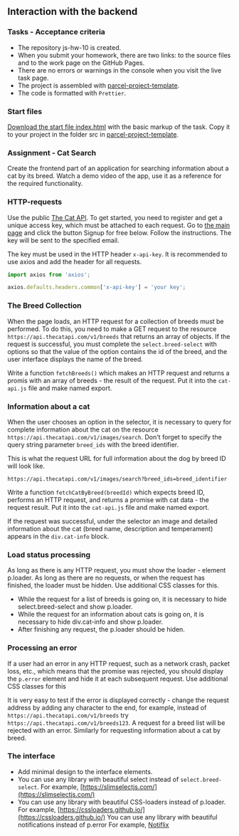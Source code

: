 ## Interaction with the backend

### Tasks - Acceptance criteria

- The repository js-hw-10 is created.
- When you submit your homework, there are two links: to the source files and to
  the work page on the GitHub Pages.
- There are no errors or warnings in the console when you visit the live task
  page.
- The project is assembled with
  [parcel-project-template](https://github.com/goitacademy/parcel-project-template).
- The code is formatted with `Prettier`.

### Start files

[Download the start file index.html](https://minhaskamal.github.io/DownGit/#/home?url=https://github.com/goitacademy/javascript-homework/tree/main/v2/10/src)
with the basic markup of the task. Copy it to your project in the folder src in
[parcel-project-template](https://github.com/goitacademy/parcel-project-template).

### Assignment - Cat Search

Create the frontend part of an application for searching information about a cat
by its breed. Watch a demo video of the app, use it as a reference for the
required functionality.

### HTTP-requests

Use the public [The Cat API](https://thecatapi.com/). To get started, you need
to register and get a unique access key, which must be attached to each request.
Go to [the main page](https://thecatapi.com/) and click the button Signup for
free below. Follow the instructions. The key will be sent to the specified
email.

The key must be used in the HTTP header `x-api-key`. It is recommended to use
axios and add the header for all requests.

```javascript
import axios from 'axios';

axios.defaults.headers.common['x-api-key'] = 'your key';
```

### The Breed Collection

When the page loads, an HTTP request for a collection of breeds must be
performed. To do this, you need to make a GET request to the resource
`https://api.thecatapi.com/v1/breeds` that returns an array of objects. If the
request is successful, you must complete the `select.breed-select` with options
so that the value of the option contains the id of the breed, and the user
interface displays the name of the breed.

Write a function `fetchBreeds()` which makes an HTTP request and returns a
promis with an array of breeds - the result of the request. Put it into the
`cat-api.js` file and make named export.

### Information about a cat

When the user chooses an option in the selector, it is necessary to query for
complete information about the cat on the resource
`https://api.thecatapi.com/v1/images/search`. Don't forget to specify the query
string parameter `breed_ids` with the breed identifier.

This is what the request URL for full information about the dog by breed ID will
look like.

`https://api.thecatapi.com/v1/images/search?breed_ids=breed_identifier`

Write a function `fetchCatByBreed(breedId)` which expects breed ID, performs an
HTTP request, and returns a promise with cat data - the request result. Put it
into the `cat-api.js` file and make named export.

If the request was successful, under the selector an image and detailed
information about the cat (breed name, description and temperament) appears in
the `div.cat-info` block.

### Load status processing

As long as there is any HTTP request, you must show the loader - element
p.loader. As long as there are no requests, or when the request has finished,
the loader must be hidden. Use additional CSS classes for this.

- While the request for a list of breeds is going on, it is necessary to hide
  select.breed-select and show p.loader.
- While the request for an information about cats is going on, it is necessary
  to hide div.cat-info and show p.loader.
- After finishing any request, the p.loader should be hiden.

### Processing an error

If a user had an error in any HTTP request, such as a network crash, packet
loss, etc., which means that the promise was rejected, you should display the
`p.error` element and hide it at each subsequent request. Use additional CSS
classes for this

It is very easy to test if the error is displayed correctly - change the request
address by adding any character to the end, for example, instead of
`https://api.thecatapi.com/v1/breeds` try
`https://api.thecatapi.com/v1/breeds123`. A request for a breed list will be
rejected with an error. Similarly for requesting information about a cat by
breed.

### The interface

- Add minimal design to the interface elements.
- You can use any library with beautiful select instead of
  `select.breed-select`. For example,
  [https://slimselectjs.com/](https://slimselectjs.com/)
- You can use any library with beautiful CSS-loaders instead of p.loader. For
  example, [https://cssloaders.github.io/](https://cssloaders.github.io/) You
  can use any library with beautiful notifications instead of p.error For
  example, [Notiflix](https://github.com/notiflix/Notiflix#readme)
